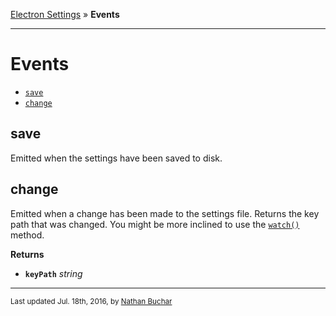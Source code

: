 [Electron Settings] » **Events**

***

Events
=======

* [`save`][event_save]
* [`change`][event_change]


save
----

Emitted when the settings have been saved to disk.


change
------

Emitted when a change has been made to the settings file. Returns the key path that was changed. You might be more inclined to use the [`watch()`](method_watch) method.

**Returns**

  * **`keyPath`** *string*






***

<small>Last updated Jul. 18th, 2016, by [Nathan Buchar]</small>






[Electron Settings]: /

[Nathan Buchar]: (mailto:hello@nathanbuchar.com)

[event_save]: #save
[event_change]: #change

[method_watch]: ./methods.md#watch
